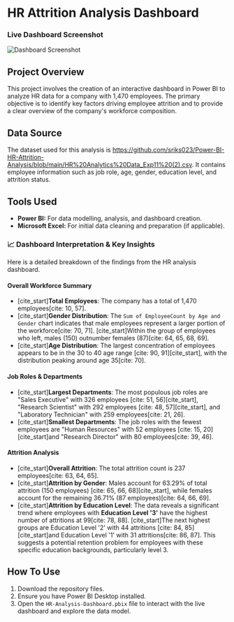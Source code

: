 # HR Attrition Analysis Dashboard

### Live Dashboard Screenshot
![Dashboard Screenshot]([https://github.com/sriks023/Power-BI-HR-Attrition-Analysis/blob/main/Screenshot%202025-07-29%20191840.png])

## Project Overview

This project involves the creation of an interactive dashboard in Power BI to analyze HR data for a company with 1,470 employees. The primary objective is to identify key factors driving employee attrition and to provide a clear overview of the company's workforce composition.

## Data Source

The dataset used for this analysis is https://github.com/sriks023/Power-BI-HR-Attrition-Analysis/blob/main/HR%20Analytics%20Data_Exp11%20(2).csv. It contains employee information such as job role, age, gender, education level, and attrition status.

## Tools Used

* **Power BI:** For data modelling, analysis, and dashboard creation.
* **Microsoft Excel:** For initial data cleaning and preparation (if applicable).

### 📈 Dashboard Interpretation & Key Insights

Here is a detailed breakdown of the findings from the HR analysis dashboard.

#### **Overall Workforce Summary**
* [cite_start]**Total Employees**: The company has a total of 1,470 employees[cite: 10, 57].
* [cite_start]**Gender Distribution**: The `Sum of EmployeeCount by Age and Gender` chart indicates that male employees represent a larger portion of the workforce[cite: 70, 71]. [cite_start]Within the group of employees who left, males (150) outnumber females (87)[cite: 64, 65, 68, 69].
* [cite_start]**Age Distribution**: The largest concentration of employees appears to be in the 30 to 40 age range [cite: 90, 91][cite_start], with the distribution peaking around age 35[cite: 70].

#### **Job Roles & Departments**
* [cite_start]**Largest Departments**: The most populous job roles are "Sales Executive" with 326 employees [cite: 51, 56][cite_start], "Research Scientist" with 292 employees [cite: 48, 57][cite_start], and "Laboratory Technician" with 259 employees[cite: 21, 26].
* [cite_start]**Smallest Departments**: The job roles with the fewest employees are "Human Resources" with 52 employees [cite: 15, 20] [cite_start]and "Research Director" with 80 employees[cite: 39, 46].

#### **Attrition Analysis**
* [cite_start]**Overall Attrition**: The total attrition count is 237 employees[cite: 63, 64, 65].
* [cite_start]**Attrition by Gender**: Males account for 63.29% of total attrition (150 employees) [cite: 65, 66, 68][cite_start], while females account for the remaining 36.71% (87 employees)[cite: 64, 66, 69].
* [cite_start]**Attrition by Education Level**: The data reveals a significant trend where employees with **Education Level '3'** have the highest number of attritions at 99[cite: 78, 88]. [cite_start]The next highest groups are Education Level '2' with 44 attritions [cite: 84, 85] [cite_start]and Education Level '1' with 31 attritions[cite: 86, 87]. This suggests a potential retention problem for employees with these specific education backgrounds, particularly level 3.

## How To Use

1.  Download the repository files.
2.  Ensure you have Power BI Desktop installed.
3.  Open the `HR-Analysis-Dashboard.pbix` file to interact with the live dashboard and explore the data model.
